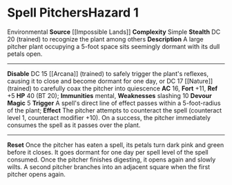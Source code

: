 ﻿---
ac: '16'
all_resistance: null
complexity: Simple
element: null
fortitude: '+11'
hardness: null
hazard_type: Environmental
hp: 40 (BT 20)
id: '306'
immunity:
- '[[DATABASE/trait/Mental|mental]]'
level: '1'
name: Spell Pitchers
rarity: Common
reflex: '+5'
resistance: null
school: null
source: '[[DATABASE/source/Impossible Lands|Impossible Lands]]'
trait:
- '[[DATABASE/trait/Environmental|Environmental]]'
type: Hazard
weakness:
- slashing 10
will: null

---
# Spell Pitchers<span class="item-type">Hazard 1</span>

<span class="item-trait">Environmental</span>
**Source** [[Impossible Lands]]
**Complexity** Simple
**Stealth** DC 20 (trained) to recognize the plant among others
**Description** A large pitcher plant occupying a 5-foot space sits seemingly dormant with its dull petals open.

---
**Disable** DC 15 [[Arcana]] (trained) to safely trigger the plant's reflexes, causing it to close and become dormant for one day, or DC 17 [[Nature]] (trained) to carefully coax the pitcher into quiescence
**AC** 16, **Fort** +11, **Ref** +5
**HP** 40 (BT 20); **Immunities** mental, **Weaknesses** slashing 10
**Devour Magic** <span class="action-icon">5</span> **Trigger** A spell's direct line of effect passes within a 5-foot-radius of the plant; **Effect** The pitcher attempts to counteract the spell (counteract level 1, counteract modifier +10). On a success, the pitcher immediately consumes the spell as it passes over the plant.

---
**Reset** Once the pitcher has eaten a spell, its petals turn dark pink and green before it closes. It goes dormant for one day per spell level of the spell consumed. Once the pitcher finishes digesting, it opens again and slowly wilts. A second pitcher branches into an adjacent square when the first pitcher opens again.